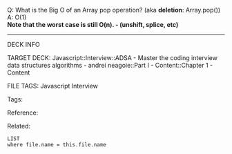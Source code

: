 Q: What is the Big O of an Array pop operation? (aka **deletion**: Array.pop())  
A: O(1)  
**Note that the worst case is still O(n). - (unshift, splice, etc)**
<!--ID: 1690027055199-->

---

DECK INFO

TARGET DECK: Javascript::Interview::ADSA - Master the coding interview data structures algorithms - andrei neagoie::Part I - Content::Chapter 1 - Content

FILE TAGS: Javascript Interview

Tags:

Reference:

Related:

```dataview
LIST
where file.name = this.file.name
```
